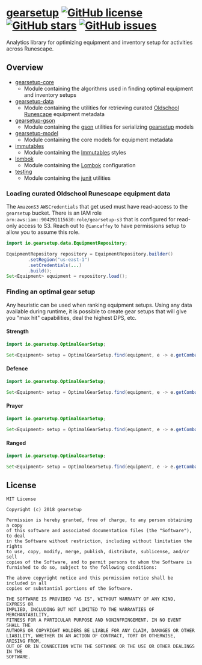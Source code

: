 # [gearsetup](https://gearsetup.io) [![GitHub license](https://img.shields.io/github/license/gearsetup/gearsetup.svg)](https://github.com/gearsetup/gearsetup/blob/master/LICENSE) [![GitHub stars](https://img.shields.io/github/stars/gearsetup/gearsetup.svg?style=social)](https://github.com/gearsetup/gearsetup/stargazers) [![GitHub issues](https://img.shields.io/github/issues/gearsetup/gearsetup.svg?style=social)](https://github.com/gearsetup/gearsetup/issues)

Analytics library for optimizing equipment and inventory setup for activities across Runescape.

## Overview
 - [gearsetup-core](https://github.com/gearsetup/gearsetup/tree/master/gearsetup-core) 
   - Module containing the algorithms used in finding optimal equipment and inventory setups
 - [gearsetup-data](https://github.com/gearsetup/gearsetup/tree/master/gearsetup-data) 
   - Module containing the utilities for retrieving curated [Oldschool Runescape](https://oldschool.runescape.com/) equipment metadata
 - [gearsetup-gson](https://github.com/gearsetup/gearsetup/tree/master/gearsetup-gson)
   - Module containing the [gson](https://github.com/google/gson) utilities for serializing [gearsetup](https://github.com/gearsetup/gearsetup) models
 - [gearsetup-model](https://github.com/gearsetup/gearsetup/tree/master/gearsetup-model) 
   - Module containing the core models for equipment metadata
 - [immutables](https://github.com/gearsetup/gearsetup/tree/master/immutables)
   - Module containing the [Immutables](https://github.com/immutables/immutables) styles
 - [lombok](https://github.com/gearsetup/gearsetup/tree/master/lombok)
   - Module containing the [Lombok](https://github.com/rzwitserloot/lombok) configuration
 - [testing](https://github.com/gearsetup/gearsetup/tree/master/testing)
   - Module containing the [junit](https://github.com/junit-team/junit4) utilities
 
### Loading curated Oldschool Runescape equipment data
The `AmazonS3` `AWSCredentials` that get used must have read-access to the `gearsetup` bucket.
There is an IAM role `arn:aws:iam::904291115630:role/gearsetup-s3` that is configured for read-only access to S3. Reach out to `@iancaffey` to have permissions setup to allow you to assume this role.
```java
import io.gearsetup.data.EquipmentRepository;

EquipmentRepository repository = EquipmentRepository.builder()
        .setRegion("us-east-1")
        .setCredentials(...)
        .build();
Set<Equipment> equipment = repository.load();
```

### Finding an optimal gear setup
Any heuristic can be used when ranking equipment setups. Using any data available during runtime, it is possible to create
gear setups that will give you "max hit" capabilities, deal the highest DPS, etc.
#### Strength
```java
import io.gearsetup.OptimalGearSetup;

Set<Equipment> setup = OptimalGearSetup.find(equipment, e -> e.getCombatBonuses().getMeleeStrength());
```
#### Defence
```java
import io.gearsetup.OptimalGearSetup;

Set<Equipment> setup = OptimalGearSetup.find(equipment, e -> e.getCombatBonuses().getDefenceBonuses().getSlashBonus());
```
#### Prayer
```java
import io.gearsetup.OptimalGearSetup;

Set<Equipment> setup = OptimalGearSetup.find(equipment, e -> e.getCombatBonuses().getPrayerBonus());
```
#### Ranged
```java
import io.gearsetup.OptimalGearSetup;

Set<Equipment> setup = OptimalGearSetup.find(equipment, e -> e.getCombatBonuses().getRangedStrength());
```

## License
```
MIT License

Copyright (c) 2018 gearsetup

Permission is hereby granted, free of charge, to any person obtaining a copy
of this software and associated documentation files (the "Software"), to deal
in the Software without restriction, including without limitation the rights
to use, copy, modify, merge, publish, distribute, sublicense, and/or sell
copies of the Software, and to permit persons to whom the Software is
furnished to do so, subject to the following conditions:

The above copyright notice and this permission notice shall be included in all
copies or substantial portions of the Software.

THE SOFTWARE IS PROVIDED "AS IS", WITHOUT WARRANTY OF ANY KIND, EXPRESS OR
IMPLIED, INCLUDING BUT NOT LIMITED TO THE WARRANTIES OF MERCHANTABILITY,
FITNESS FOR A PARTICULAR PURPOSE AND NONINFRINGEMENT. IN NO EVENT SHALL THE
AUTHORS OR COPYRIGHT HOLDERS BE LIABLE FOR ANY CLAIM, DAMAGES OR OTHER
LIABILITY, WHETHER IN AN ACTION OF CONTRACT, TORT OR OTHERWISE, ARISING FROM,
OUT OF OR IN CONNECTION WITH THE SOFTWARE OR THE USE OR OTHER DEALINGS IN THE
SOFTWARE.
```